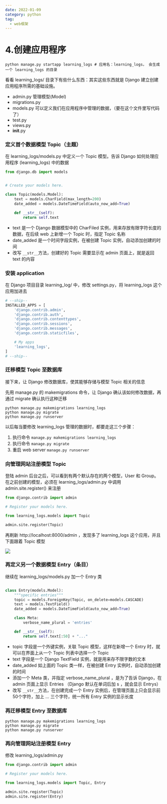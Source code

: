 ```yaml
---
date: 2022-01-09
category: python
tag:
  - web框架
---
```


# 4.创建应用程序

```shell
python manage.py startapp learning_logs # 应用名：learning_logs， 会生成一个 learning_logs 的目录
```

看看 learning_logs/ 目录下有些什么东西：其实这些东西就是 Django 建立创建应用程序所需的基础设施。

+ admin.py 管理模型(Model)
+ migrations.py
+ models.py 可以定义我们在应用程序中管理的数据，（要在这个文件里写代码了）
+ test.py
+ views.py
+ __init__.py

### 定义首个数据模型 Topic（主题）

在 learning_logs/models.py 中定义一个 Topic 模型。告诉 Django 如何处理应用程序 (learning_logs) 中的数据

```python
from django.db import models


# Create your models here.

class Topic(models.Model):
    text = models.CharField(max_length=200)
    date_added = models.DateTimeField(auto_now_add=True)

    def __str__(self):
        return self.text

```

+ text 是一个 Django 数据模型中的 CharFiled 实例，用来存放有限字符长度的数据，在后续 web 上新增一个 Topic 时，指定 Topic 名称
+ date_added 是一个时间字段实例，在被创建 Topic 实例，自动添加创建的时间
+ 改写 `__str__`方法，创建好的 Topic 需要显示在 admin 页面上，就是返回 text 的内容

### 安装 application

在 Django 项目目录 learning_log/ 中，修改 settings.py，将 learning_logs 这个应用加进去

```python
# --ship--
INSTALLED_APPS = [
    'django.contrib.admin',
    'django.contrib.auth',
    'django.contrib.contenttypes',
    'django.contrib.sessions',
    'django.contrib.messages',
    'django.contrib.staticfiles',

    # My apps
    'learning_logs',
]
# --ship--
```

### 迁移模型 Topic 至数据库

接下来，让 Django 修改数据库，使其能够存储与模型 Topic 相关的信息

先用 manage.py 的 makemigrations 命令，让 Django 确认该如何修改数据，再通过 migrate 确认执行这种迁移

```shell
python manage.py makemigrations learning_logs
python manage.py migrate
python manage.py runserver
```

以后每当要修改 learning_logs 管理的数据时，都要走这三个步骤：

1. 执行命令 `manage.py makemigrations learning_logs`
2. 执行命令 `manage.py migrate`
3. 重启 web server `manage.py runserver`

### 向管理网站注册模型 Topic

登陆 admin 后台之后，可以看到有两个默认存在的两个模型，User 和 Group。在之前创建的模型，必须在 learning_logs/admin.py 中调用
admin.site.register() 来注册

```python
from django.contrib import admin

# Register your models here.

from learning_logs.models import Topic

admin.site.register(Topic)

```

再刷新 http://localhost:8000/admin ，发现多了 learning_logs 这个应用，并且下面跟着 Topic 模型

![](https://cdn.nlark.com/yuque/0/2021/png/10370900/1617367709900-66308514-3c35-48e1-b5f2-f0c1e3bc51d5.png)

### 再定义另一个数据模型 Entry（条目）

继续在 learning_logs/models.py 加一个 Entry 类

```python

class Entry(models.Model):
    """specific entries"""
    topic = models.ForeignKey(Topic, on_delete=models.CASCADE)
    text = models.TextField()
    date_added = models.DateTimeField(auto_now_add=True)

    class Meta:
        verbose_name_plural = 'entries'

    def __str__(self):
        return self.text[:50] + "..."
```

+ topic 字段是一个外键实例，关联 Topic 模型，这样在新增一个 Entry 时，就可以在界面上从一个 Topic 列表中选择一个 Topic
+ text 字段是一个 Django TextField 实例，就是用来存不限字数的文本
+ date_added 如上面的 Topic 类一样，在被创建 Entry 实例时，自动添加创建的时间
+ 添加一个 Meta 类，并指定 verbose_name_plural ，是为了告诉 Django，在 admin 页面上显示 Entries （Django 默认在单词后加 s
  ，就会显示 Entrys）
+ 改写 `__str__`方法，在创建完成一个 Entry 实例后，在管理页面上只会显示前50个字符，加上 ... 三个字符，统一所有 Entry 实例的显示长度

### 再迁移模型 Entry 至数据库

```shell
python manage.py makemigrations learning_logs
python manage.py migrate
python manage.py runserver
```

### 再向管理网站注册模型 Entry

修改 learning_logs/admin.py

```python
from django.contrib import admin

# Register your models here.

from learning_logs.models import Topic, Entry

admin.site.register(Topic)
admin.site.register(Entry)
```